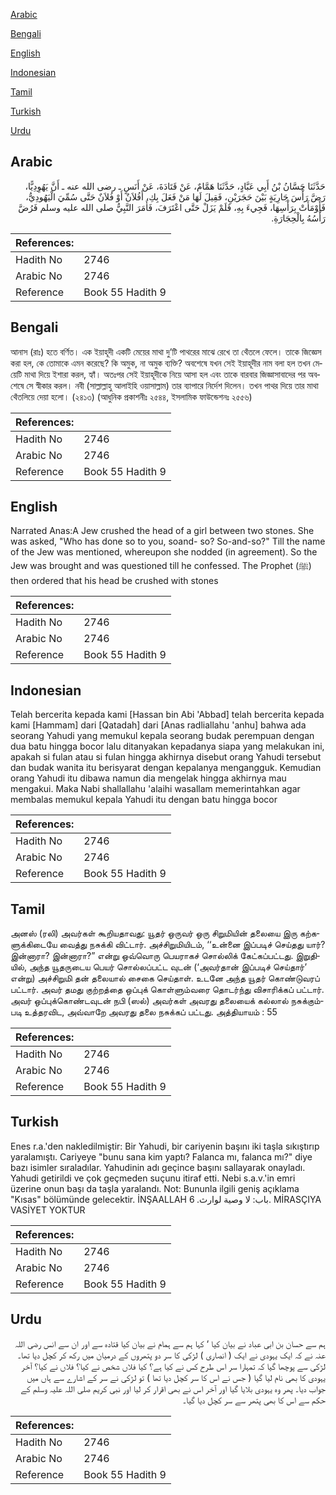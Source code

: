 [Arabic](#arabic)

[Bengali](#bengali)

[English](#english)

[Indonesian](#indonesian)

[Tamil](#tamil)

[Turkish](#turkish)

[Urdu](#urdu)

## Arabic


<div dir="rtl" lang="ar" style={{fontSize:'larger',backgroundColor:'#f8f9fa',padding:20}}>
حَدَّثَنَا حَسَّانُ بْنُ أَبِي عَبَّادٍ، حَدَّثَنَا هَمَّامٌ، عَنْ قَتَادَةَ، عَنْ أَنَسٍ ـ رضى الله عنه ـ أَنَّ يَهُوِدِيًّا، رَضَّ رَأْسَ جَارِيَةٍ بَيْنَ حَجَرَيْنِ، فَقِيلَ لَهَا مَنْ فَعَلَ بِكِ، أَفُلاَنٌ أَوْ فُلاَنٌ حَتَّى سُمِّيَ الْيَهُودِيُّ، فَأَوْمَأَتْ بِرَأْسِهَا، فَجِيءَ بِهِ، فَلَمْ يَزَلْ حَتَّى اعْتَرَفَ، فَأَمَرَ النَّبِيُّ صلى الله عليه وسلم فَرُضَّ رَأْسُهُ بِالْحِجَارَةِ‏.‏
</div>
<div style={{backgroundColor:'#f8f9fa',padding:20, marginBottom: 10}}><table> <thead> <tr> <th>References:</th> <th></th> </tr> </thead> <tbody><tr><td>Hadith No</td><td>2746</td></tr><tr><td>Arabic No</td><td>2746</td></tr><tr><td>Reference</td><td>Book 55 Hadith 9</td></tr></tbody></table></div>

## Bengali


<div dir="ltr" lang="bn" style={{fontSize:'larger',backgroundColor:'#f8f9fa',padding:20}}>
আনাস (রাঃ) হতে বর্ণিত। এক ইয়াহূদী একটি মেয়ের মাথা দু’টি পাথরের মাঝে রেখে তা থেঁতলে ফেলে। তাকে জিজ্ঞেস করা হল, কে তোমাকে এমন করেছে? কি অমুক, না অমুক ব্যক্তি? অবশেষে যখন সেই ইয়াহূদীর নাম বলা হল তখন মেয়েটি মাথা দিয়ে ইশারা করল, হ্যাঁ। অতঃপর সেই ইয়াহূদীকে নিয়ে আসা হল এবং তাকে বারবার জিজ্ঞাসাবাদের পর অবশেষে সে স্বীকার করল। নবী (সাল্লাল্লাহু আলাইহি ওয়াসাল্লাম) তার ব্যাপারে নির্দেশ দিলেন। তখন পাথর দিয়ে তার মাথা থেঁতলিয়ে দেয়া হলো। (২৪১৩) (আধুনিক প্রকাশনীঃ ২৫৪৪, ইসলামিক ফাউন্ডেশনঃ ২৫৫৬)
</div>
<div style={{backgroundColor:'#f8f9fa',padding:20, marginBottom: 10}}><table> <thead> <tr> <th>References:</th> <th></th> </tr> </thead> <tbody><tr><td>Hadith No</td><td>2746</td></tr><tr><td>Arabic No</td><td>2746</td></tr><tr><td>Reference</td><td>Book 55 Hadith 9</td></tr></tbody></table></div>

## English


<div dir="ltr" lang="en" style={{fontSize:'larger',backgroundColor:'#f8f9fa',padding:20}}>
Narrated Anas:A Jew crushed the head of a girl between two stones. She was asked, "Who has done so to you, soand- so? So-and-so?" Till the name of the Jew was mentioned, whereupon she nodded (in agreement). So the Jew was brought and was questioned till he confessed. The Prophet (ﷺ) then ordered that his head be crushed with stones
</div>
<div style={{backgroundColor:'#f8f9fa',padding:20, marginBottom: 10}}><table> <thead> <tr> <th>References:</th> <th></th> </tr> </thead> <tbody><tr><td>Hadith No</td><td>2746</td></tr><tr><td>Arabic No</td><td>2746</td></tr><tr><td>Reference</td><td>Book 55 Hadith 9</td></tr></tbody></table></div>

## Indonesian


<div dir="ltr" lang="id" style={{fontSize:'larger',backgroundColor:'#f8f9fa',padding:20}}>
Telah bercerita kepada kami [Hassan bin Abi 'Abbad] telah bercerita kepada kami [Hammam] dari [Qatadah] dari [Anas radliallahu 'anhu] bahwa ada seorang Yahudi yang memukul kepala seorang budak perempuan dengan dua batu hingga bocor lalu ditanyakan kepadanya siapa yang melakukan ini, apakah si fulan atau si fulan hingga akhirnya disebut orang Yahudi tersebut dan budak wanita itu berisyarat dengan kepalanya mengangguk. Kemudian orang Yahudi itu dibawa namun dia mengelak hingga akhirnya mau mengakui. Maka Nabi shallallahu 'alaihi wasallam memerintahkan agar membalas memukul kepala Yahudi itu dengan batu hingga bocor
</div>
<div style={{backgroundColor:'#f8f9fa',padding:20, marginBottom: 10}}><table> <thead> <tr> <th>References:</th> <th></th> </tr> </thead> <tbody><tr><td>Hadith No</td><td>2746</td></tr><tr><td>Arabic No</td><td>2746</td></tr><tr><td>Reference</td><td>Book 55 Hadith 9</td></tr></tbody></table></div>

## Tamil


<div dir="ltr" lang="ta" style={{fontSize:'larger',backgroundColor:'#f8f9fa',padding:20}}>
அனஸ் (ரலி) அவர்கள் கூறியதாவது: யூதர் ஒருவர் ஒரு சிறுமியின் தலையை இரு கற்களுக்கிடையே வைத்து நசுக்கி விட்டார். அச்சிறுமியிடம், ‘‘உன்னை இப்படிச் செய்தது யார்? இன்னாரா? இன்னாரா?” என்று ஒவ்வொரு பெயராகச் சொல்லிக் கேட்கப்பட்டது. இறுதியில், அந்த யூதருடைய பெயர் சொல்லப்பட்ட வுடன் (‘அவர்தான் இப்படிச் செய்தார்’ என்று) அச்சிறுமி தன் தலையால் சைகை செய்தாள். உடனே அந்த யூதர் கொண்டுவரப் பட்டார். அவர் தமது குற்றத்தை ஒப்புக் கொள்ளும்வரை தொடர்ந்து விசாரிக்கப் பட்டார். அவர் ஒப்புக்கொண்டவுடன் நபி (ஸல்) அவர்கள் அவரது தலையைக் கல்லால் நசுக்கும்படி உத்தரவிட, அவ்வாறே அவரது தலை நசுக்கப் பட்டது. அத்தியாயம் : 55
</div>
<div style={{backgroundColor:'#f8f9fa',padding:20, marginBottom: 10}}><table> <thead> <tr> <th>References:</th> <th></th> </tr> </thead> <tbody><tr><td>Hadith No</td><td>2746</td></tr><tr><td>Arabic No</td><td>2746</td></tr><tr><td>Reference</td><td>Book 55 Hadith 9</td></tr></tbody></table></div>

## Turkish


<div dir="ltr" lang="tr" style={{fontSize:'larger',backgroundColor:'#f8f9fa',padding:20}}>
Enes r.a.'den nakledilmiştir: Bir Yahudi, bir cariyenin başını iki taşla sıkıştırıp yaralamıştı. Cariyeye "bunu sana kim yaptı? Falanca mı, falanca mı?" diye bazı isimler sıraladılar. Yahudinin adı geçince başını sallayarak onayladı. Yahudi getirildi ve çok geçmeden suçunu itiraf etti. Nebi s.a.v.'in emri üzerine onun başı da taşla yaralandı. Not: Bununla ilgili geniş açıklama "Kısas" bölümünde gelecektir. İNŞAALLAH باب: لا وصية لوارث. 6. MİRASÇIYA VASİYET YOKTUR
</div>
<div style={{backgroundColor:'#f8f9fa',padding:20, marginBottom: 10}}><table> <thead> <tr> <th>References:</th> <th></th> </tr> </thead> <tbody><tr><td>Hadith No</td><td>2746</td></tr><tr><td>Arabic No</td><td>2746</td></tr><tr><td>Reference</td><td>Book 55 Hadith 9</td></tr></tbody></table></div>

## Urdu


<div dir="rtl" lang="ur" style={{fontSize:'larger',backgroundColor:'#f8f9fa',padding:20}}>
ہم سے حسان بن ابی عباد نے بیان کیا ‘ کہا ہم سے ہمام نے بیان کیا قتادہ سے اور ان سے انس رضی اللہ عنہ نے کہ ایک یہودی نے ایک ( انصاری ) لڑکی کا سر دو پتھروں کے درمیان میں رکھ کر کچل دیا تھا۔ لڑکی سے پوچھا گیا کہ تمہارا سر اس طرح کس نے کیا ہے؟ کیا فلاں شخص نے کیا؟ فلاں نے کیا؟ آخر یہودی کا بھی نام لیا گیا ( جس نے اس کا سر کچل دیا تھا ) تو لڑکی نے سر کے اشارے سے ہاں میں جواب دیا۔ پھر وہ یہودی بلایا گیا اور آخر اس نے بھی اقرار کر لیا اور نبی کریم صلی اللہ علیہ وسلم کے حکم سے اس کا بھی پتھر سے سر کچل دیا گیا۔
</div>
<div style={{backgroundColor:'#f8f9fa',padding:20, marginBottom: 10}}><table> <thead> <tr> <th>References:</th> <th></th> </tr> </thead> <tbody><tr><td>Hadith No</td><td>2746</td></tr><tr><td>Arabic No</td><td>2746</td></tr><tr><td>Reference</td><td>Book 55 Hadith 9</td></tr></tbody></table></div>